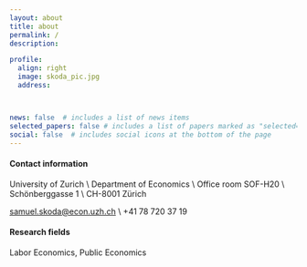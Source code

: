 ```yaml
---
layout: about
title: about
permalink: /
description:

profile:
  align: right
  image: skoda_pic.jpg
  address:



news: false  # includes a list of news items
selected_papers: false # includes a list of papers marked as "selected={true}"
social: false  # includes social icons at the bottom of the page
---
```

#### Contact information

University of Zurich \\
Department of Economics \\
Office room SOF-H20 \\
Schönberggasse 1 \\
CH-8001 Zürich

<a href="mailto:samuel.skoda@econ.uzh.ch"> samuel.skoda@econ.uzh.ch </a> \\
+41 78 720 37 19


#### Research fields

Labor Economics, Public Economics
